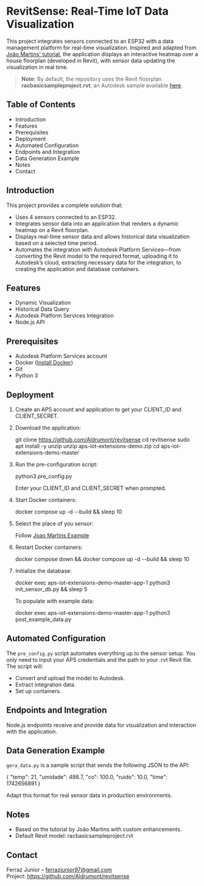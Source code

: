 
# RevitSense: Real-Time IoT Data Visualization

This project integrates sensors connected to an ESP32 with a data management platform for real-time visualization. Inspired and adapted from [João Martins' tutorial](https://joaomartins-callmejohn.github.io/iot-sample-tutorial/), the application displays an interactive heatmap over a house floorplan (developed in Revit), with sensor data updating the visualization in real time.

> **Note:** By default, the repository uses the Revit floorplan **racbasicsampleproject.rvt**, an Autodesk sample available [here](https://help.autodesk.com/view/RVT/2024/ENU/?guid=GUID-61EF2F22-3A1F-4317-B925-1E85F138BE88).

## Table of Contents

- Introduction
- Features
- Prerequisites
- Deployment
- Automated Configuration
- Endpoints and Integration
- Data Generation Example
- Notes
- Contact

## Introduction

This project provides a complete solution that:

- Uses 4 sensors connected to an ESP32.
- Integrates sensor data into an application that renders a dynamic heatmap on a Revit floorplan.
- Displays real-time sensor data and allows historical data visualization based on a selected time period.
- Automates the integration with Autodesk Platform Services—from converting the Revit model to the required format, uploading it to Autodesk’s cloud, extracting necessary data for the integration, to creating the application and database containers.

## Features

- Dynamic Visualization
- Historical Data Query
- Autodesk Platform Services Integration
- Node.js API

## Prerequisites

- Autodesk Platform Services account
- Docker ([Install Docker](https://docs.docker.com/get-docker/))
- Git
- Python 3

## Deployment

1. Create an APS account and application to get your CLIENT_ID and CLIENT_SECRET.

2. Download the application:

   git clone https://github.com/Aldrumont/revitsense
   cd revitsense
   sudo apt install -y unzip
   unzip aps-iot-extensions-demo.zip
   cd aps-iot-extensions-demo-master

3. Run the pre-configuration script:

   python3 pre_config.py

   Enter your CLIENT_ID and CLIENT_SECRET when prompted.

4. Start Docker containers:

   docker compose up -d --build && sleep 10

5. Select the place of you sensor:

   Follow [Joao Martins Example](https://joaomartins-callmejohn.github.io/iot-sample-tutorial/adapting/home/#ajustando-os-sensores)

4. Restart Docker containers:

   docker compose down && docker compose up -d --build && sleep 10

6. Initialize the database:

   docker exec aps-iot-extensions-demo-master-app-1 python3 init_sensor_db.py && sleep 5

   To populate with example data:

   docker exec aps-iot-extensions-demo-master-app-1 python3 post_example_data.py

## Automated Configuration

The `pre_config.py` script automates everything up to the sensor setup. You only need to input your APS credentials and the path to your .rvt Revit file. The script will:

- Convert and upload the model to Autodesk.
- Extract integration data.
- Set up containers.

## Endpoints and Integration

Node.js endpoints receive and provide data for visualization and interaction with the application.

## Data Generation Example

`gera_data.py` is a sample script that sends the following JSON to the API:

{
  "temp": 21,
  "umidade": 498.7,
  "co": 100.0,
  "ruido": 10.0,
  "time": 1742656891
}

Adapt this format for real sensor data in production environments.

## Notes

- Based on the tutorial by João Martins with custom enhancements.
- Default Revit model: racbasicsampleproject.rvt

## Contact

Ferraz Junior – ferrazjunior97@gmail.com  
Project: https://github.com/Aldrumont/revitsense